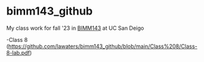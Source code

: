 # bimm143_github
My class work for fall '23 in [BIMM143](https://bioboot.github.io/bimm143_F23/) at UC San Deigo

-Class 8 (https://github.com/lawaters/bimm143_github/blob/main/Class%208/Class-8-lab.pdf)
